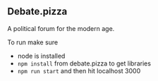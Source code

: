 Debate.pizza
---

A political forum for the modern age.

To run make sure
- node is installed
- `npm install` from debate.pizza to get libraries
- `npm run start` and then hit localhost 3000